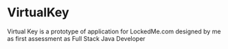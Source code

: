 # VirtualKey
Virtual Key is a prototype of application for LockedMe.com designed by me as first assessment as Full Stack Java Developer 
